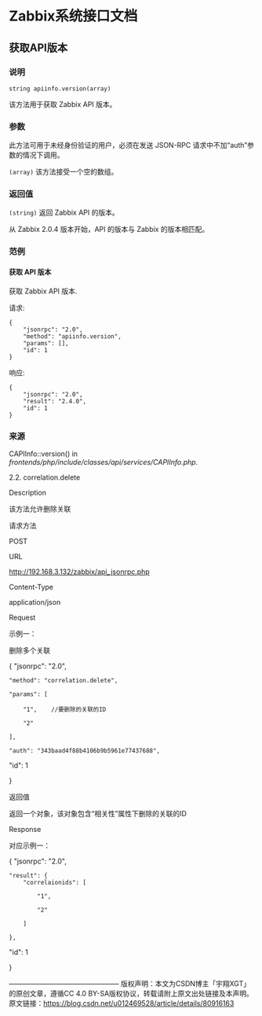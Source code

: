 # Zabbix系统接口文档





## 获取API版本

### 说明

```
string apiinfo.version(array)
```

该方法用于获取 Zabbix API 版本。

### 参数

此方法可用于未经身份验证的用户，必须在发送 JSON-RPC 请求中不加“auth”参数的情况下调用。

`(array)` 该方法接受一个空的数组。

### 返回值

`(string)` 返回 Zabbix API 的版本。

从 Zabbix 2.0.4 版本开始，API 的版本与 Zabbix 的版本相匹配。

### 范例

#### 获取 API 版本

获取 Zabbix API 版本.

请求:

```
{
    "jsonrpc": "2.0",
    "method": "apiinfo.version",
    "params": [],
    "id": 1
}
```



响应:

```
{
    "jsonrpc": "2.0",
    "result": "2.4.0",
    "id": 1
}
```



### 来源

CAPIInfo::version() in *frontends/php/include/classes/api/services/CAPIInfo.php*.





2.2. correlation.delete


Description

该方法允许删除关联

请求方法

POST

URL

http://192.168.3.132/zabbix/api_jsonrpc.php

Content-Type

application/json

Request

 

 

示例一：

删除多个关联

{
    "jsonrpc": "2.0",

    "method": "correlation.delete",
    
    "params": [
    
        "1",    //要删除的关联的ID
    
        "2"
    
    ],
    
    "auth": "343baad4f88b4106b9b5961e77437688",

"id": 1

}

 

 

 

返回值

返回一个对象，该对象包含“相关性”属性下删除的关联的ID

Response

对应示例一：

{
    "jsonrpc": "2.0",

    "result": {
        "correlaionids": [
    
            "1",
    
            "2"
    
        ]
    
    },

"id": 1

}


————————————————
版权声明：本文为CSDN博主「宇翔XGT」的原创文章，遵循CC 4.0 BY-SA版权协议，转载请附上原文出处链接及本声明。
原文链接：https://blog.csdn.net/u012469528/article/details/80916163